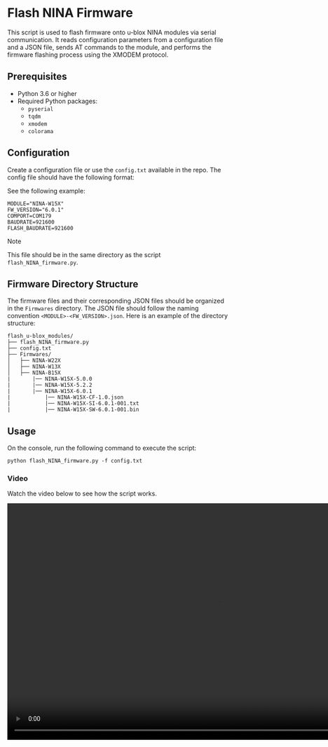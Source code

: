 # Flash NINA Firmware

This script is used to flash firmware onto u-blox NINA modules via serial communication. It reads configuration parameters from a configuration file and a JSON file, sends AT commands to the module, and performs the firmware flashing process using the XMODEM protocol.

## Prerequisites

- Python 3.6 or higher
- Required Python packages:
  - `pyserial`
  - `tqdm`
  - `xmodem`
  - `colorama`

## Configuration

Create a configuration file or use the `config.txt` available in the repo. The config file should have the following format:

See the following example:
```
MODULE="NINA-W15X"
FW_VERSION="6.0.1"
COMPORT=COM179
BAUDRATE=921600
FLASH_BAUDRATE=921600
```

> [!NOTE]  
> This file should be in the same directory as the script `flash_NINA_firmware.py`.

## Firmware Directory Structure

The firmware files and their corresponding JSON files should be organized in the `Firmwares` directory. The JSON file should follow the naming convention `<MODULE>-<FW_VERSION>.json`. Here is an example of the directory structure:

```
flash_u-blox_modules/
├── flash_NINA_firmware.py
├── config.txt
├── Firmwares/
│   ├── NINA-W22X
│   ├── NINA-W13X
│   ├── NINA-B15X
|       |── NINA-W15X-5.0.0
|       |── NINA-W15X-5.2.2
|       |── NINA-W15X-6.0.1
|           |── NINA-W15X-CF-1.0.json
|           |── NINA-W15X-SI-6.0.1-001.txt
|           |── NINA-W15X-SW-6.0.1-001.bin
```

## Usage

On the console, run the following command to execute the script:
```
python flash_NINA_firmware.py -f config.txt
```

### Video

Watch the video below to see how the script works.

<video src="media/how_to_use_the_script.mp4" width="960" height="540" controls></video>